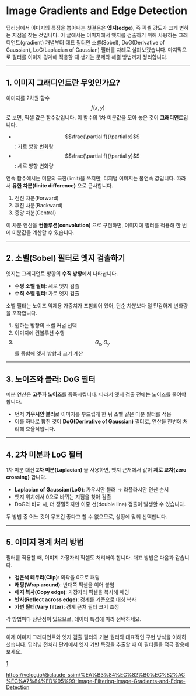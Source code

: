 # Image Gradients and Edge Detection

딥러닝에서 이미지의 특징을 뽑아내는 첫걸음은 **엣지(edge)**, 즉 픽셀 강도가 크게 변하는 지점을 찾는 것입니다. 이 글에서는 이미지에서 엣지를 검출하기 위해 사용하는 그래디언트(gradient) 개념부터 대표 필터인 소벨(Sobel), DoG(Derivative of Gaussian), LoG(Laplacian of Gaussian) 필터를 차례로 살펴보겠습니다. 마지막으로 필터를 이미지 경계에 적용할 때 생기는 문제와 해결 방법까지 정리합니다.

***

## 1. 이미지 그래디언트란 무엇인가요?  
이미지를 2차원 함수 $$f(x,y)$$로 보면, 픽셀 값은 함수값입니다. 이 함수의 1차 미분값을 모아 놓은 것이 **그래디언트**입니다.  
- $$\frac{\partial f}{\partial x}$$: 가로 방향 변화량  
- $$\frac{\partial f}{\partial y}$$: 세로 방향 변화량  

연속 함수에서는 미분의 극한(limit)을 쓰지만, 디지털 이미지는 불연속 값입니다. 따라서 **유한 차분(finite difference)** 으로 근사합니다.  
1. 전진 차분(Forward)  
2. 후진 차분(Backward)  
3. 중앙 차분(Central)  

이 차분 연산을 **컨볼루션(convolution)** 으로 구현하면, 이미지에 필터를 적용해 한 번에 미분값을 계산할 수 있습니다.

***

## 2. 소벨(Sobel) 필터로 엣지 검출하기  
엣지는 그래디언트 방향의 **수직 방향**에서 나타납니다.  
- **수평 소벨 필터**: 세로 엣지 검출  
- **수직 소벨 필터**: 가로 엣지 검출  

소벨 필터는 노이즈 억제용 가중치가 포함되어 있어, 단순 차분보다 덜 민감하게 변화량을 포착합니다.  
1. 원하는 방향의 소벨 커널 선택  
2. 이미지에 컨볼루션 수행  
3. $$G_x, G_y$$를 종합해 엣지 방향과 크기 계산  

***

## 3. 노이즈와 블러: DoG 필터  
미분 연산은 **고주파 노이즈**를 증폭시킵니다. 따라서 엣지 검출 전에는 노이즈를 줄여야 합니다.  
- 먼저 **가우시안 블러**로 이미지를 부드럽게 한 뒤 소벨 같은 미분 필터를 적용  
- 이를 하나로 합친 것이 **DoG(Derivative of Gaussian)** 필터로, 연산을 한번에 처리해 효율적입니다.

***

## 4. 2차 미분과 LoG 필터  
1차 미분 대신 **2차 미분(Laplacian)** 을 사용하면, 엣지 근처에서 값이 **제로 교차(zero crossing)** 합니다.  
- **Laplacian of Gaussian(LoG)**: 가우시안 블러 → 라플라시안 연산 순서  
- 엣지 위치에서 0으로 바뀌는 지점을 찾아 검출  
- DoG와 비교 시, 더 정밀하지만 이중 선(double line) 검출이 발생할 수 있습니다.  

두 방법 중 어느 것이 무조건 좋다고 할 수 없으므로, 상황에 맞춰 선택합니다.

***

## 5. 이미지 경계 처리 방법  
필터를 적용할 때, 이미지 가장자리 픽셀도 처리해야 합니다. 대표 방법은 다음과 같습니다.  
- **검은색 테두리(Clip)**: 외곽을 0으로 패딩  
- **래핑(Wrap around)**: 반대쪽 픽셀을 이어 붙임  
- **에지 복사(Copy edge)**: 가장자리 픽셀을 복사해 패딩  
- **반사(Reflect across edge)**: 경계를 기준으로 대칭 복사  
- **가변 필터(Vary filter)**: 경계 근처 필터 크기 조정  

각 방법마다 장단점이 있으므로, 데이터 특성에 따라 선택하세요.

***

이제 이미지 그래디언트와 엣지 검출 필터의 기본 원리와 대표적인 구현 방식을 이해하셨습니다. 딥러닝 전처리 단계에서 엣지 기반 특징을 추출할 때 이 필터들을 적극 활용해 보세요.

[1](https://velog.io/@claude_ssim/%EA%B3%84%EC%82%B0%EC%82%AC%EC%A7%84%ED%95%99-Image-Filtering-Image-Gradients-and-Edge-Detection)

https://velog.io/@claude_ssim/%EA%B3%84%EC%82%B0%EC%82%AC%EC%A7%84%ED%95%99-Image-Filtering-Image-Gradients-and-Edge-Detection
